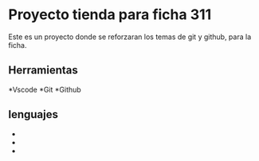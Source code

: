# Proyecto tienda para ficha 311
Este es un proyecto donde se reforzaran los temas de git y github, para la ficha.

## Herramientas 
*Vscode
*Git
*Github

## lenguajes 
*
*
*
